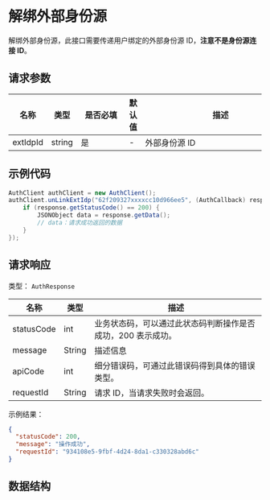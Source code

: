 # 解绑外部身份源

<LastUpdated />

解绑外部身份源，此接口需要传递用户绑定的外部身份源 ID，**注意不是身份源连接 ID**。

## 请求参数

| 名称 | 类型 | <div style="width:80px">是否必填</div> | 默认值 | <div style="width:300px">描述</div> | <div style="width:200px"></div>示例值</div> |
| ---- | ---- | ---- | ---- | ---- | ---- |
| extIdpId | string | 是 | - | 外部身份源 ID  | `62f209327xxxxcc10d966ee5` |


## 示例代码
```java
AuthClient authClient = new AuthClient();
authClient.unLinkExtIdp("62f209327xxxxcc10d966ee5", (AuthCallback) response -> {
    if (response.getStatusCode() == 200) {
        JSONObject data = response.getData();
        // data：请求成功返回的数据
    }
});
```


## 请求响应

类型： `AuthResponse`

| 名称       | 类型   | 描述                                                         |
| ---------- | ------ | ------------------------------------------------------------ |
| statusCode | int    | 业务状态码，可以通过此状态码判断操作是否成功，200 表示成功。 |
| message    | String | 描述信息                                                     |
| apiCode    | int    | 细分错误码，可通过此错误码得到具体的错误类型。               |
| requestId  | String | 请求 ID，当请求失败时会返回。                                |



示例结果：

```json
{
  "statusCode": 200,
  "message": "操作成功",
  "requestId": "934108e5-9fbf-4d24-8da1-c330328abd6c"
}
```

## 数据结构

